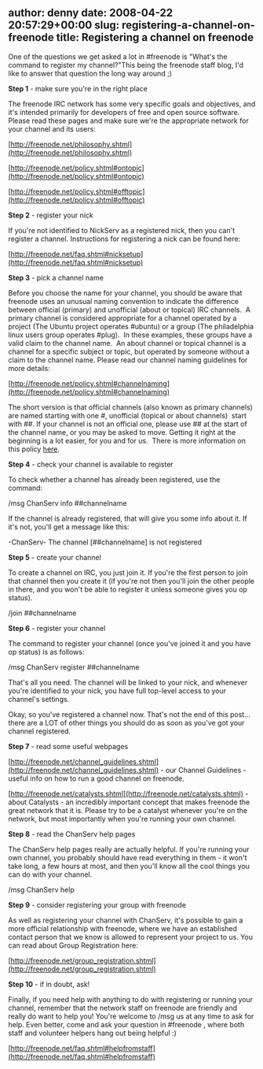author: denny
date: 2008-04-22 20:57:29+00:00
slug: registering-a-channel-on-freenode
title: Registering a channel on freenode
---

One of the questions we get asked a lot in #freenode is "What's the command to register my channel?"This being the freenode staff blog, I'd like to answer that question the long way around  ;)

**Step 1** - make sure you're in the right place

The freenode IRC network has some very specific goals and objectives, and it's intended primarily for developers of free and open source software.  Please read these pages and make sure we're the appropriate network for your channel and its users:

[http://freenode.net/philosophy.shtml](http://freenode.net/philosophy.shtml)

[http://freenode.net/policy.shtml#ontopic](http://freenode.net/policy.shtml#ontopic)

[http://freenode.net/policy.shtml#offtopic](http://freenode.net/policy.shtml#offtopic)

**Step 2** - register your nick

If you're not identified to NickServ as a registered nick, then you can't register a channel.  Instructions for registering a nick can be found here:

[http://freenode.net/faq.shtml#nicksetup](http://freenode.net/faq.shtml#nicksetup)

**Step 3** - pick a channel name

Before you choose the name for your channel, you should be aware that freenode uses an unusual naming convention to indicate the difference between official (primary) and unofficial (about or topical) IRC channels.  A primary channel is considered appropriate for a channel operated by a project (The Ubuntu project operates #ubuntu) or a group (The philadelphia linux users group operates #plug).  In these examples, these groups have a valid claim to the channel name.  An about channel or topical channel is a channel for a specific subject or topic, but operated by someone without a claim to the channel name. Please read our channel naming guidelines for more details:

[http://freenode.net/policy.shtml#channelnaming](http://freenode.net/policy.shtml#channelnaming)

The short version is that official channels (also known as primary channels) are named starting with one #, unofficial (topical or about channels)  start with ##.  If your channel is not an official one, please use ## at the start of the channel name, or you may be asked to move.  Getting it right at the beginning is a lot easier, for you and for us.  There is more information on this policy [here](http://freenode.net/policy.shtml#channelnaming).

**Step 4** - check your channel is available to register

To check whether a channel has already been registered, use the command:

/msg ChanServ info ##channelname

If the channel is already registered, that will give you some info about it.  If it's not, you'll get a message like this:

-ChanServ- The channel [##channelname] is not registered

**Step 5** - create your channel

To create a channel on IRC, you just join it.  If you're the first person to join that channel then you create it (if you're not then you'll join the other people in there, and you won't be able to register it unless someone gives you op status).

/join ##channelname

**Step 6** - register your channel

The command to register your channel (once you've joined it and you have op status) is as follows:

/msg ChanServ register ##channelname

That's all you need.  The channel will be linked to your nick, and whenever you're identified to your nick, you have full top-level access to your channel's settings.

Okay, so you've registered a channel now.  That's not the end of this post...  there are a LOT of other things you should do as soon as you've got your channel registered.

**Step 7** - read some useful webpages

[http://freenode.net/channel_guidelines.shtml](http://freenode.net/channel_guidelines.shtml) - our Channel Guidelines - useful info on how to run a good channel on freenode.

[http://freenode.net/catalysts.shtml](http://freenode.net/catalysts.shtml) - about Catalysts - an incredibly important concept that makes freenode the great network that it is.  Please try to be a catalyst whenever you're on the network, but most importantly when you're running your own channel.

**Step 8** - read the ChanServ help pages

The ChanServ help pages really are actually helpful.  If you're running your own channel, you probably should have read everything in them - it won't take long, a few hours at most, and then you'll know all the cool things you can do with your channel.

/msg ChanServ help

**Step 9** - consider registering your group with freenode

As well as registering your channel with ChanServ, it's possible to gain a more official relationship with freenode, where we have an established contact person that we know is allowed to represent your project to us.  You can read about Group Registration here:

[http://freenode.net/group_registration.shtml](http://freenode.net/group_registration.shtml)

**Step 10** - if in doubt, ask!

Finally, if you need help with anything to do with registering or running your channel, remember that the network staff on freenode are friendly and really do want to help you!  You're welcome to /msg us at any time to ask for help.  Even better, come and ask your question in #freenode , where both staff and volunteer helpers hang out being helpful  :)

[http://freenode.net/faq.shtml#helpfromstaff](http://freenode.net/faq.shtml#helpfromstaff)
